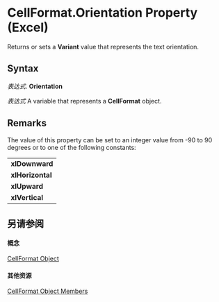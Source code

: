 
# CellFormat.Orientation Property (Excel)

Returns or sets a  **Variant** value that represents the text orientation.


## Syntax

 _表达式_. **Orientation**

 _表达式_ A variable that represents a **CellFormat** object.


## Remarks

The value of this property can be set to an integer value from -90 to 90 degrees or to one of the following constants:


||
|:-----|
|**xlDownward**|
|**xlHorizontal**|
|**xlUpward**|
|**xlVertical**|

## 另请参阅


#### 概念


[CellFormat Object](da4e50b9-6d5b-22e1-3113-0d1ea6686272.md)
#### 其他资源


[CellFormat Object Members](http://msdn.microsoft.com/library/cbc8b4d2-7e43-d72b-a487-94871bbd8620%28Office.15%29.aspx)